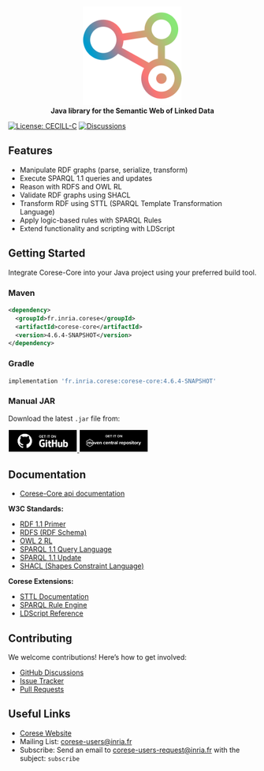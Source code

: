 <!-- markdownlint-disable MD033 -->
<!-- markdownlint-disable MD041 -->

<p align="center">
    <a href="https://project.inria.fr/corese/">
        <img src="docs/source/_static/logo/corese-core.svg" width="200" alt="Corese-Core-logo">
    </a>
    <br>
    <strong>Java library for the Semantic Web of Linked Data</strong>
</p>

[![License: CECILL-C](https://img.shields.io/badge/License-CECILL--C-blue.svg)](https://cecill.info/licences/Licence_CeCILL-C_V1-en.html) [![Discussions](https://img.shields.io/badge/Discussions-GitHub-blue)](https://github.com/orgs/corese-stack/discussions)

## Features

- Manipulate RDF graphs (parse, serialize, transform)
- Execute SPARQL 1.1 queries and updates
- Reason with RDFS and OWL RL
- Validate RDF graphs using SHACL
- Transform RDF using STTL (SPARQL Template Transformation Language)
- Apply logic-based rules with SPARQL Rules
- Extend functionality and scripting with LDScript

## Getting Started

Integrate Corese-Core into your Java project using your preferred build tool.

### Maven

```xml
<dependency>
  <groupId>fr.inria.corese</groupId>
  <artifactId>corese-core</artifactId>
  <version>4.6.4-SNAPSHOT</version>
</dependency>
```

### Gradle

```groovy
implementation 'fr.inria.corese:corese-core:4.6.4-SNAPSHOT'
```

### Manual JAR

Download the latest `.jar` file from:

<a href='https://github.com/corese-stack/corese-core/releases'>
    <img width='140' alt='Get it on GitHub' src='docs/source/_static/logo/badge_github.svg'/>
</a>
<a href='https://central.sonatype.com/artifact/fr.inria.corese/corese-core'>
    <img width='140' alt='Get it on Maven Central' src='docs/source/_static/logo/badge_maven.svg'/>
</a>

## Documentation

- [Corese-Core api documentation](https://corese-stack.github.io/corese-core/v4.6.3/java_api/library_root.html)

**W3C Standards:**

- [RDF 1.1 Primer](https://www.w3.org/TR/rdf11-primer/)
- [RDFS (RDF Schema)](https://www.w3.org/TR/rdf-schema/)
- [OWL 2 RL](https://www.w3.org/TR/owl2-profiles/#OWL_2_RL)
- [SPARQL 1.1 Query Language](https://www.w3.org/TR/sparql11-query/)
- [SPARQL 1.1 Update](https://www.w3.org/TR/sparql11-update/)
- [SHACL (Shapes Constraint Language)](https://www.w3.org/TR/shacl/)

**Corese Extensions:**

- [STTL Documentation](https://files.inria.fr/corese/doc/sttl.html)
- [SPARQL Rule Engine](https://files.inria.fr/corese/doc/rule.html)
- [LDScript Reference](https://files.inria.fr/corese/doc/ldscript.html)

## Contributing

We welcome contributions! Here’s how to get involved:

- [GitHub Discussions](https://github.com/orgs/corese-stack/discussions)
- [Issue Tracker](https://github.com/corese-stack/corese-core/issues)
- [Pull Requests](https://github.com/corese-stack/corese-core/pulls)

## Useful Links

- [Corese Website](https://corese-stack.github.io/corese-core)
- Mailing List: <corese-users@inria.fr>
- Subscribe: Send an email to <corese-users-request@inria.fr> with the subject: `subscribe`
